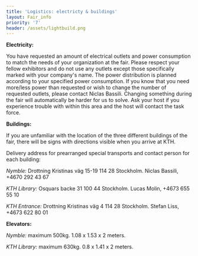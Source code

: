 ```yaml
---
title: 'Logistics: electricty & buildings'
layout: Fair_info
priority: '7'
header: /assets/lightbuild.png
---
```

**Electricity:**

You have requested an amount of electrical outlets and power consumption to match the needs of your organization at the fair. Please respect your fellow exhibitors and do not use any outlets except those specifically marked with your company's name. The power distribution is planned according to your specified power consumption. If you know that you need more/less power than requested or wish to change the number of requested outlets, please contact Niclas Bassili. Changing something during the fair will automatically be harder for us to solve. Ask your host if you experience trouble with within this area and the host will contact the task force. 

**Buildings:**

If you are unfamiliar with the location of the three different buildings of the fair, there will be signs with directions visible when you arrive at KTH. 

Delivery address for prearranged special transports and contact person for each building:

*Nymble:* Drottning Kristinas väg 15-19 114 28 Stockholm. Niclas Bassili, +4670 292 43 67

*KTH Library:* Osquars backe 31 100 44 Stockholm. Lucas Molin, +4673 655 55 10

*KTH Entrance:* Drottning Kristinas väg 4 114 28 Stockholm. Stefan Liss, +4673 622 80 01

**Elevators:** 

*Nymble:* maximum 500kg. 1.08 x 1.53 x 2 meters.

*KTH Library:* maximum 630kg. 0.8 x 1.41 x 2 meters.

